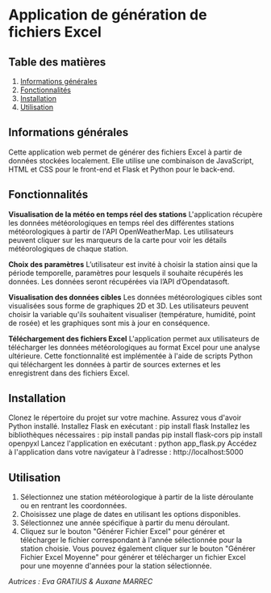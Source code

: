 # **Application de génération de fichiers Excel**

## Table des matières
1. [Informations générales](#infos-generales)
2. [Fonctionnalités](#fonctionnalites)
3. [Installation](#installation)
4. [Utilisation](#utilisation)



## Informations générales  

Cette application web permet de générer des fichiers Excel à partir de données stockées localement. Elle utilise une combinaison de JavaScript, HTML et CSS pour le front-end et Flask et Python pour le back-end.


## Fonctionnalités

**Visualisation de la météo en temps réel des stations**
L'application récupère les données météorologiques en temps réel des différentes stations météorologiques à partir de l'API OpenWeatherMap. Les utilisateurs peuvent cliquer sur les marqueurs de la carte pour voir les détails météorologiques de chaque station.

**Choix des paramètres**
L’utilisateur est invité à choisir la station ainsi que la période temporelle, paramètres pour lesquels il souhaite récupérés les données. Les données seront récupérées via l’API d’Opendatasoft.  

**Visualisation des données cibles**
Les données météorologiques cibles sont visualisées sous forme de graphiques 2D et 3D. Les utilisateurs peuvent choisir la variable qu'ils souhaitent visualiser (température, humidité, point de rosée) et les graphiques sont mis à jour en conséquence.

**Téléchargement des fichiers Excel**
L'application permet aux utilisateurs de télécharger les données météorologiques au format Excel pour une analyse ultérieure. Cette fonctionnalité est implémentée à l'aide de scripts Python qui téléchargent les données à partir de sources externes et les enregistrent dans des fichiers Excel.


## Installation

Clonez le répertoire du projet sur votre machine.
Assurez vous d'avoir Python installé.
Installez Flask en exécutant : pip install flask
Installez les bibliothèques nécessaires :
pip install pandas
pip install flask-cors
pip install openpyxl
Lancez l'application en exécutant : python app_flask.py
Accédez à l'application dans votre navigateur à l'adresse : http://localhost:5000


## Utilisation

1. Sélectionnez une station météorologique à partir de la liste déroulante ou en rentrant les coordonnées.
2. Choisissez une plage de dates en utilisant les options disponibles.
3. Sélectionnez une année spécifique à partir du menu déroulant.
4. Cliquez sur le bouton "Générer Fichier Excel" pour générer et télécharger le fichier correspondant à l'année sélectionnée pour la station choisie.
Vous pouvez également cliquer sur le bouton "Générer Fichier Excel Moyenne" pour générer et télécharger un fichier Excel pour une moyenne d'années pour la station sélectionnée. 



*Autrices : Eva GRATIUS & Auxane MARREC* 
